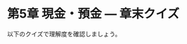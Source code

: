 # 第5章 現金・預金 — 章末クイズ

以下のクイズで理解度を確認しましょう。

<div id="quiz-ch05"></div>

<script>
  // 4列仕訳UI + ch05科目ドロップダウンを有効化
  // loadQuiz は遅延キューに積み、quiz.js 読込後に実行されます。
  window.__loadQuizQueue = window.__loadQuizQueue || [];
  window.__loadQuizQueue.push(['../quizzes/ch05.json','quiz-ch05', {
    quizId: 'ch05',
    accountsSrc: '../assets/data/accounts.ch05.json'
  }]);
  </script>
